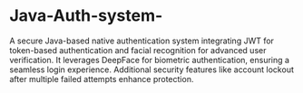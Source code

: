 # Java-Auth-system-
A secure Java-based native authentication system integrating JWT for token-based authentication and facial recognition for advanced user verification. It leverages DeepFace for biometric authentication, ensuring a seamless login experience. Additional security features like account lockout after multiple failed attempts enhance protection.
